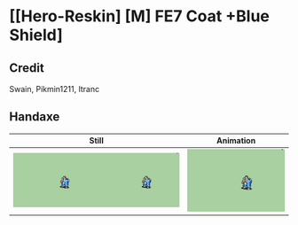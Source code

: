 # [\[Hero-Reskin\] \[M\] FE7 Coat +Blue Shield]

## Credit

Swain, Pikmin1211, ltranc
	
## Handaxe

| Still | Animation |
| :---: | :-------: |
| ![Handaxe still](./Handaxe_000.png) | ![Handaxe animation](./Handaxe.gif) |
